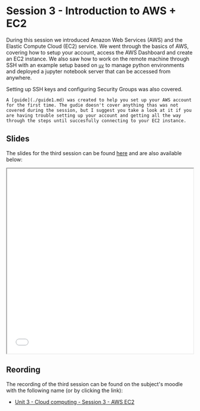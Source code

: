# Session 3 - Introduction to AWS + EC2

During this session we introduced Amazon Web Services (AWS) and the Elastic Compute Cloud (EC2) service. We went through the basics of AWS, covering how to setup your account, access the AWS Dashboard and create an EC2 instance. We also saw how to work on the remote machine through SSH with an example setup based on [`uv`](https://docs.astral.sh/uv/) to manage python environments and deployed a jupyter notebook server that can be accessed from anywhere.

Setting up SSH keys and configuring Security Groups was also covered.

```admonish info
A [guide](./guide1.md) was created to help you set up your AWS account for the first time. The gudie doesn't cover anything thas was not covered during the session, but I suggest you take a look at it if you are having trouble setting up your account and getting all the way through the steps until succesfully connecting to your EC2 instance.
```

## Slides

The slides for the third session can be found [here](./slides/Session%203%20-%20Introduction%20to%20AWS%20+%20EC2%20(v2).pdf) and are also available below:

<iframe src="./slides/Session%203%20-%20Introduction%20to%20AWS%20+%20EC2%20(v2).pdf" width="100%" height="500px">
</iframe>

## Reording

The recording of the third session can be found on the subject's moodle with the following name (or by clicking the link):

- [Unit 3 - Cloud computing - Session 3 - AWS EC2](https://rovira.sharepoint.com/sites/A_2024-25_104260/_layouts/15/stream.aspx?id=%2Fsites%2FA%5F2024%2D25%5F104260%2FDocumentos%20compartidos%2FGeneral%2FRecordings%2FUnit%203%20%2D%20Cloud%20computing%20%2D%20Session%203%20%2D%20AWS%20EC2%2D20250226%5F140559%2DMeeting%20Recording%2Emp4&referrer=StreamWebApp%2EWeb&referrerScenario=AddressBarCopied%2Eview%2E8fc94273%2D0347%2D47b1%2Da073%2Dfd2dcc696fc0)